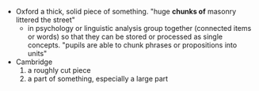 - Oxford
  a thick, solid piece of something.
  "huge **chunks of** masonry littered the street"
    - in psychology or linguistic analysis
     group together (connected items or words) so that they can be stored or processed as single concepts.
     "pupils are able to chunk phrases or propositions into units"
- Cambridge
  1. a roughly cut piece
  2. a part of something, especially a large part
  